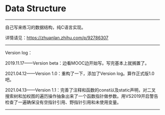 # Data Structure

---

自己写来练习的数据结构，纯C语言实现。

详情请见：https://zhuanlan.zhihu.com/p/92786307

---

Version log：

2019.11.17——Version beta：边看MOOC边开始写。写完基本上就搁置了。

2021.04.12——Version 1.0：重构了一下，添加了Version log。算作正式版1.0吧。

2021.04.13——Version 1.1：完善了注释和函数的const以及static声明，对二叉搜索树和加权图的遍历操作抽象出来了一个函数指针做参数。用VS2019开启警告检查了一遍确保没有空指针引用、野指针引用和未使用变量。

---

